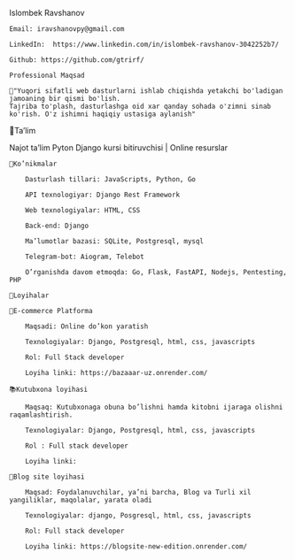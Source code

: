 Islombek Ravshanov 

    Email: iravshanovpy@gmail.com 

    LinkedIn:  https://www.linkedin.com/in/islombek-ravshanov-3042252b7/ 

    Github: https://github.com/gtrirf/ 

    Professional Maqsad 

    📝"Yuqori sifatli web dasturlarni ishlab chiqishda yetakchi bo'ladigan jamoaning bir qismi bo'lish.
    Tajriba to'plash, dasturlashga oid xar qanday sohada o'zimni sinab ko'rish. O'z ishimni haqiqiy ustasiga aylanish" 

🏫Ta’lim 

Najot ta’lim Pyton Django kursi bitiruvchisi | Online resurslar 

    💼Ko’nikmalar 

        Dasturlash tillari: JavaScripts, Python, Go 

        API texnologiyar: Django Rest Framework  

        Web texnologiyalar: HTML, CSS 

        Back-end: Django 

        Ma’lumotlar bazasi: SQLite, Postgresql, mysql 

        Telegram-bot: Aiogram, Telebot

        O’rganishda davom etmoqda: Go, Flask, FastAPI, Nodejs, Pentesting, PHP 

    📂Loyihalar 

    🛒E-commerce Platforma 

        Maqsadi: Online do’kon yaratish 

        Texnologiyalar: Django, Postgresql, html, css, javascripts 

        Rol: Full Stack developer 

        Loyiha linki: https://bazaaar-uz.onrender.com/ 

    📚Kutubxona loyihasi 

        Maqsaq: Kutubxonaga obuna bo’lishni hamda kitobni ijaraga olishni raqamlashtirish.  

        Texnologiyalar: Django, Postgresql, html, css, javascripts 

        Rol : Full stack developer 

        Loyiha linki:  

    💭Blog site loyihasi 

        Maqsad: Foydalanuvchilar, ya’ni barcha, Blog va Turli xil yangiliklar, maqolalar, yarata oladi 

        Texnologiyalar: django, Posgresql, html, css, javascripts 

        Rol: Full stack developer 

        Loyiha linki: https://blogsite-new-edition.onrender.com/ 
        
